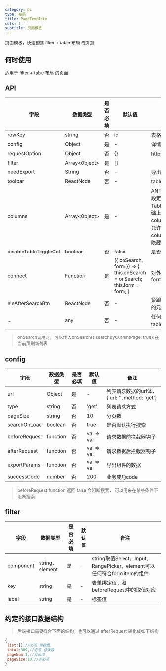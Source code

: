 ```yaml
---
category: pc
type: 布局
title: PageTemplate
cols: 1
subtitle: 页面模板
---
```


页面模板，快速搭建 filter + table 布局 的页面

## 何时使用

适用于 filter + table 布局 的页面


## API


| 字段 | 数据类型 | 是否必填 | 默认值 | 备注 |
| --- | --- | --- | --- | --- |
|rowKey | string | 否 | id | 表格行 key 的取值 |
|config | Object | 是 | - |详情见下方 |
|requestOption | Object | 否 | {} | http请求参数覆盖 |
|filter | Array\<Object\>  | 是 | [] | |
|needExport | String | 否 | - | 导出按钮权限路径|
|toolbar | ReactNode | 否 | - | table的工具栏 |
|columns | Array\<Object\> | 是 | - | ANTD表格组件同样的字段定义,在启用TableToggleCol组件的基础上，扩展了两个字段：columnDisableToggle(不允许列控制显示隐藏)、columnDefaultHide(默认隐藏该列)|
|disableTableToggleCol | boolean| 否 | false | 是否显示切换列|
|connect | Function | 是 | ({ onSearch, form }) => { this.onSearch = onSearch; this.form = form; }| 对外暴露onSearch 和 form |
|eleAfterSearchBtn | ReactNode| 否 | - | 紧跟在搜索重置按钮后方的元素|
|... | any | 否 | - | 任何其他可以加在antd 的 table组件上的属性 |

> onSearch调用时，可以传入onSearch({ searchByCurrentPage: true})在当前页刷新列表

## config
| 字段 | 数据类型 | 是否必填 | 默认值 | 备注 |
| --- | --- | --- | --- | --- |
|url | Object | 是 | - | 列表请求数据的url体， { url: '', method: 'get'} |
|type | string | 否 | 'get' | 列表请求方式 |
|pageSize | string | 否 | 10 | 分页数 |
|searchOnLoad | boolean | 否 | true | 是否默认执行搜索 |
|beforeRequest | function | 否 | val => val | 请求数据前拦截器钩子 |
|afterRequest | function | 否 | val => val | 请求数据后拦截器钩子 |
|exportParams | function | 否 | val => val | 导出组件的数据 |
|successCode | number | 否 | 200 | 业务成功code |

> beforeRequest function 返回 false 会阻断搜索， 可以用来在某些条件下阻断搜索


## filter

| 字段 | 数据类型 | 是否必填 | 默认值 | 备注 |
| --- | --- | --- | --- | --- |
|component | string、element | 是 | - | string取值Select、Input、RangePicker，element可以任何符合form item的组件 |
|key | string | 是 |  - | 表单绑定值，和beforeRequest中的取值对应 |
|label | string | 是 | - | 标签值 |

## 约定的接口数据结构

> 后端接口需要符合下面的结构，也可以通过 afterRequest 转化成如下结构


```javascript
{
 list:[],//必须 列数据
 total:389,//必须 总条数
 pageNum:1,//非必须
 pageSize:10,//非必须
}
```



